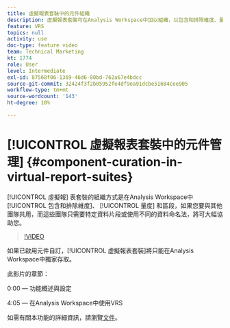 ```yaml
---
title: 虛擬報表套裝中的元件組織
description: 虛擬報表套裝可在Analysis Workspace中加以組織，以包含和排除維度、量度及區段，如果您要與其他團隊共用虛擬報表套裝，而這些團隊只需要特定資料片段或使用不同的資料命名法，將可大幅協助您。
feature: VRS
topics: null
activity: use
doc-type: feature video
team: Technical Marketing
kt: 1774
role: User
level: Intermediate
exl-id: 87568f06-1369-46d6-80bd-762a67e4bdcc
source-git-commit: 32424f3f2b05952fe4df9ea91dcbe51684cee905
workflow-type: tm+mt
source-wordcount: '143'
ht-degree: 10%

---
```


# [!UICONTROL 虛擬報表套裝中的元件管理] {#component-curation-in-virtual-report-suites}

[!UICONTROL 虛擬報] 表套裝的組織方式是在Analysis Workspace中 [!UICONTROL 包含和排除維度]、 [!UICONTROL 量度]  和區段，如果您要與其他團隊共用，而這些團隊只需要特定資料片段或使用不同的資料命名法，將可大幅協助您。

>[!VIDEO](https://video.tv.adobe.com/v/23544/?quality=12)

如果已啟用元件自訂，[!UICONTROL 虛擬報表套裝]將只能在Analysis Workspace中獨家存取。

此影片的章節：

0:00 — 功能概述與設定

4:05 — 在Analysis Workspace中使用VRS

如需有關本功能的詳細資訊，請瀏覽[文件](https://marketing.adobe.com/resources/help/en_US/reference/vrs-components.html)。
